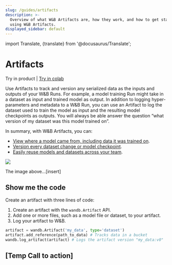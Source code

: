 ```yaml
---
slug: /guides/artifacts
description: >-
  Overview of what W&B Artifacts are, how they work, and how to get started
  using W&B Artifacts.
displayed_sidebar: default
---
```

import Translate, {translate} from '@docusaurus/Translate';

# Artifacts

Try in product | [Try in colab](https://colab.research.google.com/github/wandb/examples/blob/master/colabs/wandb-artifacts/Artifacts_Quickstart_with_W&B.ipynb)

Use Artifacts to track and version any serialized data as the inputs and outputs of your W&B Runs. For example, a model training Run might take in a dataset as input and trained model as output. In addition to logging hyper-parameters and metadata to a W&B Run, you can use an Artifact to log the dataset used to train the model as input and the resulting model checkpoints as outputs. You will always be able answer the question “what version of my dataset was this model trained on”.

In summary, with W&B Artifacts, you can:
* [View where a model came from, including data it was trained on](./explore-and-traverse-an-artifact-graph.md).
* [Version every dataset change or model checkpoint](./create-a-new-artifact-version.md).
* [Easily reuse models and datasets across your team](./download-and-use-an-artifact.md).

![](/images/artifacts/artifacts_landing_page2.png)

The image above...[insert]

## Show me the code

Create an artifact with three lines of code:
1. Create an artifact with the `wandb.Artifact` API.
2. Add one or more files, such as a model file or dataset, to your artifact. 
3. Log your artifact to W&B.


```python showLineNumbers
artifact = wandb.Artifact('my_data', type='dataset')
artifact.add_reference(path_to_data) # Tracks data in a bucket
wandb.log_artifact(artifact) # Logs the artifact version "my_data:v0"
```

## [Temp Call to action]